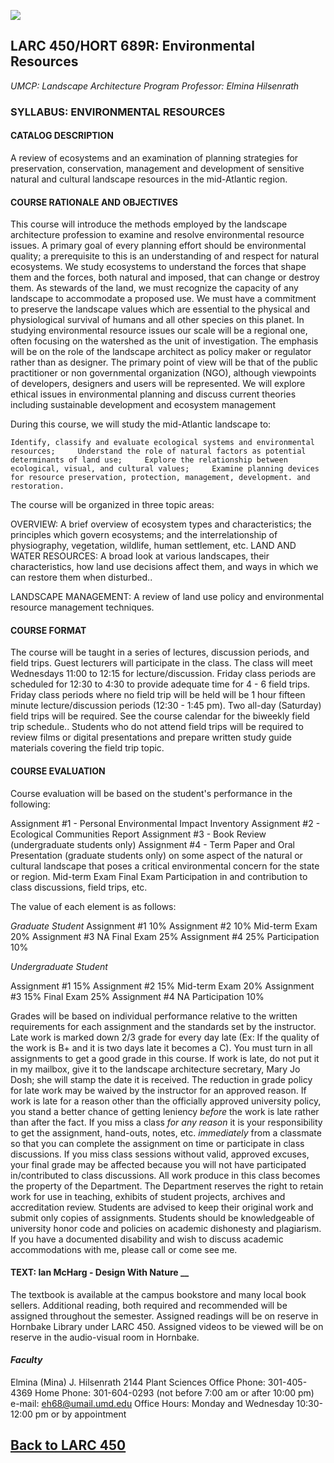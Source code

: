 ![](../../images/title.gif)



## LARC 450/HORT 689R: Environmental Resources

_UMCP: Landscape Architecture Program_ _Professor: Elmina Hilsenrath_

### SYLLABUS: ENVIRONMENTAL RESOURCES



#### CATALOG DESCRIPTION

A review of ecosystems and an examination of planning strategies for
preservation, conservation, management and development of sensitive natural
and cultural landscape resources in the mid-Atlantic region.

#### COURSE RATIONALE AND OBJECTIVES

This course will introduce the methods employed by the landscape architecture
profession to examine and resolve environmental resource issues. A primary
goal of every planning effort should be environmental quality; a prerequisite
to this is an understanding of and respect for natural ecosystems. We study
ecosystems to understand the forces that shape them and the forces, both
natural and imposed, that can change or destroy them. As stewards of the land,
we must recognize the capacity of any landscape to accommodate a proposed use.
We must have a commitment to preserve the landscape values which are essential
to the physical and physiological survival of humans and all other species on
this planet.       In studying environmental resource issues our scale will be
a regional one, often focusing on the watershed as the unit of investigation.
The emphasis will be on the role of the landscape architect as policy maker or
regulator rather than as designer. The primary point of view will be that of
the public practitioner or non governmental organization (NGO), although
viewpoints of developers, designers and users will be represented. We will
explore ethical issues in environmental planning and discuss current theories
including sustainable development and ecosystem management

During this course, we will study the mid-Atlantic landscape to:

    Identify, classify and evaluate ecological systems and environmental resources;     Understand the role of natural factors as potential determinants of land use;     Explore the relationship between ecological, visual, and cultural values;     Examine planning devices for resource preservation, protection, management, development. and restoration. 

The course will be organized in three topic areas:

OVERVIEW: A brief overview of ecosystem types and characteristics; the
principles which govern ecosystems; and the interrelationship of physiography,
vegetation, wildlife, human settlement, etc.       LAND AND WATER RESOURCES: A
broad look at various landscapes, their characteristics, how land use
decisions affect them, and ways in which we can restore them when disturbed..

LANDSCAPE MANAGEMENT: A review of land use policy and environmental resource
management techniques.



#### COURSE FORMAT

The course will be taught in a series of lectures, discussion periods, and
field trips. Guest lecturers will participate in the class. The class will
meet Wednesdays 11:00 to 12:15 for lecture/discussion. Friday class periods
are scheduled for 12:30 to 4:30 to provide adequate time for 4 \- 6 field
trips. Friday class periods where no field trip will be held will be 1 hour
fifteen minute lecture/discussion periods (12:30 - 1:45 pm). Two all-day
(Saturday) field trips will be required. See the course calendar for the
biweekly field trip schedule.. Students who do not attend field trips will be
required to review films or digital presentations and prepare written study
guide materials covering the field trip topic.



#### COURSE EVALUATION

Course evaluation will be based on the student's performance in the following:

Assignment #1 - Personal Environmental Impact Inventory Assignment #2 -
Ecological Communities Report Assignment #3 - Book Review (undergraduate
students only) Assignment #4 - Term Paper and Oral Presentation (graduate
students only) on some aspect of the natural or cultural landscape that poses
a critical environmental concern for the state or region. Mid-term Exam Final
Exam Participation in and contribution to class discussions, field trips, etc.

The value of each element is as follows:

_Graduate Student_        Assignment #1 10% Assignment #2 10% Mid-term Exam
20% Assignment #3 NA Final Exam 25% Assignment #4 25% Participation 10%  

_Undergraduate Student_

Assignment #1 15% Assignment #2 15% Mid-term Exam 20% Assignment #3 15% Final
Exam 25% Assignment #4 NA Participation 10%

          

Grades will be based on individual performance relative to the written
requirements for each assignment and the standards set by the instructor. Late
work is marked down 2/3 grade for every day late (Ex: If the quality of the
work is B+ and it is two days late it becomes a C). You must turn in all
assignments to get a good grade in this course. If work is late, do not put it
in my mailbox, give it to the landscape architecture secretary, Mary Jo Dosh;
she will stamp the date it is received. The reduction in grade policy for late
work may be waived by the instructor for an approved reason. If work is late
for a reason other than the officially approved university policy, you stand a
better chance of getting leniency _before_ the work is late rather than after
the fact. If you miss a class _for any reason_ it is your responsibility to
get the assignment, hand-outs, notes, etc. _immediately_ from a classmate so
that you can complete the assignment on time or participate in class
discussions. If you miss class sessions without valid, approved excuses, your
final grade may be affected because you will not have participated
in/contributed to class discussions.        All work produce in this class
becomes the property of the Department. The Department reserves the right to
retain work for use in teaching, exhibits of student projects, archives and
accreditation review. Students are advised to keep their original work and
submit only copies of assignments. Students should be knowledgeable of
university honor code and policies on academic dishonesty and plagiarism. If
you have a documented disability and wish to discuss academic accommodations
with me, please call or come see me.



#### TEXT: Ian McHarg - __Design With Nature__ __

The textbook is available at the campus bookstore and many local book sellers.
Additional reading, both required and recommended will be assigned throughout
the semester. Assigned readings will be on reserve in Hornbake Library under
LARC 450. Assigned videos to be viewed will be on reserve in the audio-visual
room in Hornbake.

#### _Faculty_

Elmina (Mina) J. Hilsenrath 2144 Plant Sciences Office Phone: 301-405-4369
Home Phone: 301-604-0293 (not before 7:00 am or after 10:00 pm) e-mail:
[eh68@umail.umd.edu](mailto:eh68.umail.umd.edu) Office Hours: Monday and
Wednesday 10:30-12:00 pm or by appointment



[Back to LARC 450](LARC450.html)  
---  
  








